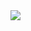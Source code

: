 <img src="https://github-readme-stats.vercel.app/api?username=txperl&show_icons=true&icon_color=CE1D2D&text_color=718096&bg_color=00000000&hide_title=false&hide_border=true" />